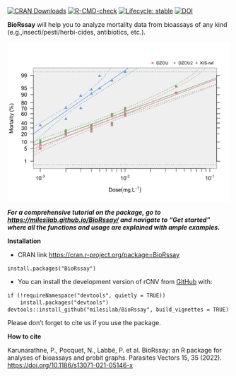 <!-- badges: start -->

[![CRAN
Downloads](https://cranlogs.r-pkg.org/badges/BioRssay)](https://cran.r-project.org/package=BioRssay)
[![R-CMD-check](https://github.com/milesilab/BioRssay/workflows/R-CMD-check/badge.svg)](https://github.com/milesilab/BioRssay/actions)
[![Lifecycle:
stable](https://img.shields.io/badge/lifecycle-stable-brightgreen.svg)](https://lifecycle.r-lib.org/articles/stages.html#stable)
[![DOI](https://zenodo.org/badge/377436359.svg)](https://zenodo.org/badge/latestdoi/377436359)
<!-- badges: end -->

**BioRssay** will help you to analyze mortality data from bioassays of
any kind (e.g.,insecti/pesti/herbi-cides, antibiotics, etc.).

![](unnamed-chunk-1-1.png)

***For a comprehensive tutorial on the package, go to
<https://milesilab.github.io/BioRssay/> and navigate to “Get started”
where all the functions and usage are explained with ample examples.***

**Installation**

-   CRAN link <https://cran.r-project.org/package=BioRssay>

<!-- -->

    install.packages("BioRssay")

-   You can install the development version of rCNV from
    [GitHub](https://github.com/) with:

<!-- -->

    if (!requireNamespace("devtools", quietly = TRUE)) 
        install.packages("devtools") 
    devtools::install_github("milesilab/BioRssay", build_vignettes = TRUE)

Please don’t forget to cite us if you use the package.

**How to cite**

Karunarathne, P., Pocquet, N., Labbé, P. et al. BioRssay: an R package
for analyses of bioassays and probit graphs. Parasites Vectors 15, 35
(2022). <https://doi.org/10.1186/s13071-021-05146-x>
